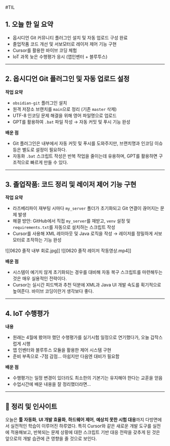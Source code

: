 #TIL 
## 1. 오늘 한 일 요약

- 옵시디언 Git 커뮤니티 플러그인 설치 및 자동 업로드 구성 완료
- 졸업작품 코드 개선 및 서보모터로 레이저 제어 기능 구현
- Cursor를 활용한 바이브 코딩 체험
- IoT 과목 늦은 수행평가 응시 (앱인벤터 + 블루투스)

---

## 2. 옵시디언 Git 플러그인 및 자동 업로드 설정

**작업 요약**

- `obsidian-git` 플러그인 설치
- 원격 저장소 브랜치를 `main`으로 정리 (기존 `master` 삭제)
- UTF-8 인코딩 문제 해결을 위해 영어 파일명으로 업로드
- GPT를 활용하여 `.bat` 파일 작성 → 자동 커밋 및 푸시 기능 완성

**배운 점**

- Git 플러그인은 내부에서 자동 커밋 및 푸시를 도와주지만, 브랜치명과 인코딩 이슈 등은 별도로 설정이 필요하다.
- 자동화 `.bat` 스크립트 작성은 반복 작업을 줄이는데 유용하며, GPT를 활용하면 구조적으로 빠르게 만들 수 있다.

---

## 3. 졸업작품: 코드 정리 및 레이저 제어 기능 구현

**작업 요약**

- 라즈베리파이 재부팅 시마다 `my_server` 폴더가 초기화되고 Git 연결이 끊어지는 문제 발생
- 해결 방안: GitHub에서 직접 `my_server`를 재받고, `venv` 설정 및 `requirements.txt`를 자동으로 설치하는 스크립트 작성
- Cursor를 사용해 XML 레이아웃 및 Java 로직을 작성 → 레이저를 정밀하게 서보모터로 조작하는 기능 완성

![[0620 졸작 내부 회로.jpg]]
![[0620 졸작 레이저 작동영상.mp4]]

**배운 점**

- 시스템이 예기치 않게 초기화되는 경우를 대비해 자동 복구 스크립트를 마련해두는 것은 매우 실용적인 전략이다.
- Cursor는 실시간 피드백과 추천 덕분에 XML과 Java UI 개발 속도를 획기적으로 높여준다. 바이브 코딩이란거 생각보다 좋다.

---

## 4. IoT 수행평가

**내용**

- 원래는 4월에 봤어야 했던 수행평가를 실기시험 일정으로 연기했다가, 오늘 갑작스럽게 시행
- 앱 인벤터와 블루투스 모듈을 활용한 제어 시스템 구현
- 준비 부족으로 -7점 감점… 아쉽지만 다음엔 대비가 필요함

**배운 점**

- 수행평가는 일정 변경이 있더라도 최소한의 기본기는 유지해야 한다는 교훈을 얻음
- 수업시간에 배운 내용을 잘 정리했더라면...

---

## 📌 정리 및 인사이트

오늘은 **툴 자동화**, **UI 개발 효율화**, **하드웨어 제어**, **예상치 못한 시험 대응**까지 다방면에서 실전적인 학습이 이루어진 하루였다. 특히 Cursor와 같은 새로운 개발 도구를 실전에 적용해보고, 반복되는 문제 상황에 대한 스크립트 기반 대응 전략을 갖추게 된 것은 앞으로의 개발 습관에 큰 영향을 줄 것으로 보인다.